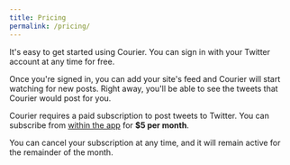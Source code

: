 ```yaml
---
title: Pricing
permalink: /pricing/
---
```


It's easy to get started using Courier.
You can sign in with your Twitter account at any time for free.

Once you're signed in, you can add your site's feed and Courier will start watching for new posts.
Right away, you'll be able to see the tweets that Courier would post for you.

Courier requires a paid subscription to post tweets to Twitter. You can subscribe from [within the app][account] for **$5 per month**.

You can cancel your subscription at any time, and it will remain active for the remainder of the month.

[account]: https://app.courier.blog/account
